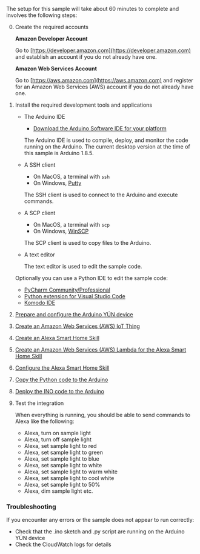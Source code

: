 The setup for this sample will take about 60 minutes to complete and involves the following steps:

0. Create the required accounts
 
    **Amazon Developer Account**
    
    Go to [https://developer.amazon.com](https://developer.amazon.com) and establish an account if you do not already have one.

    **Amazon Web Services Account**

    Go to [https://aws.amazon.com](https://aws.amazon.com) and register for an Amazon Web Services (AWS) account if you do not already have one.

1. Install the required development tools and applications

    - The Arduino IDE
        - [Download the Arduino Software IDE for your platform](https://www.arduino.cc/en/Main/Software)

        The Arduino IDE is used to compile, deploy, and monitor the code running on the Arduino. The current desktop version at the time of this sample is Arduino 1.8.5.

    - A SSH client
        - On MacOS, a terminal with ```ssh```
        - On Windows, [Putty](https://putty.org/)
        
        The SSH client is used to connect to the Arduino and execute commands.
        
    - A SCP client
        - On MacOS, a terminal with ```scp```
        - On Windows, [WinSCP](https://winscp.net/eng/index.php)
    
        The SCP client is used to copy files to the Arduino.
    
    - A text editor
    
        The text editor is used to edit the sample code.
    
    Optionally you can use a Python IDE to edit the sample code:
    
    - [PyCharm Community/Professional](https://www.jetbrains.com/pycharm/)
    - [Python extension for Visual Studio Code](https://marketplace.visualstudio.com/items?itemName=ms-python.python)
    - [Komodo IDE](https://www.activestate.com/komodo-ide/python-editor)

2. [Prepare and configure the Arduino YÚN device](setup-arduino.md)

3. [Create an Amazon Web Services (AWS) IoT Thing](setup-aws-iot.md)

4. [Create an Alexa Smart Home Skill](setup-alexa-skill-create.md)

5. [Create an Amazon Web Services (AWS) Lambda for the Alexa Smart Home Skill](setup-alexa-lambda.md)

6. [Configure the Alexa Smart Home Skill](setup-alexa-skill-configure.md)

7. [Copy the Python code to the Arduino](setup-arduino-python.md)

8. [Deploy the INO code to the Arduino](setup-arduino-ino.md)

9. Test the integration

    When everything is running, you should be able to send commands to Alexa like the following:
    - Alexa, turn on sample light
    - Alexa, turn off sample light
    - Alexa, set sample light to red
    - Alexa, set sample light to green
    - Alexa, set sample light to blue
    - Alexa, set sample light to white
    - Alexa, set sample light to warm white
    - Alexa, set sample light to cool white
    - Alexa, set sample light to 50%
    - Alexa, dim sample light
    etc.
    
### Troubleshooting
If you encounter any errors or the sample does not appear to run correctly:

- Check that the .ino sketch and .py script are running on the Arduino YÚN device
- Check the CloudWatch logs for details


